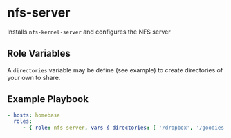 nfs-server
=========

Installs `nfs-kernel-server` and configures the NFS server

Role Variables
--------------

A `directories` variable may be define (see example) to create directories of your own to share.

Example Playbook
----------------

```yml
- hosts: homebase
  roles:
     - { role: nfs-server, vars { directories: [ '/dropbox', '/goodies' ] } }
```
